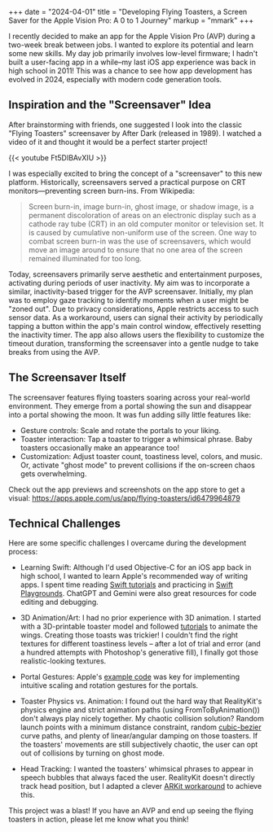 +++
date = "2024-04-01"
title = "Developing Flying Toasters, a Screen Saver for the Apple Vision Pro: A 0 to 1 Journey"
markup = "mmark"
+++

I recently decided to make an app for the Apple Vision Pro (AVP) during a two-week break between jobs. I wanted to explore its potential and learn some new skills. My day job primarily involves low-level firmware; I hadn't built a user-facing app in a while–my last iOS app experience was back in high school in 2011! This was a chance to see how app development has evolved in 2024, especially with modern code generation tools.

## Inspiration and the "Screensaver" Idea

After brainstorming with friends, one suggested I look into the classic "Flying Toasters" screensaver by After Dark (released in 1989).  I watched a video of it and thought it would be a perfect starter project! 

{{< youtube Ft5DIBAvXIU >}}

I was especially excited to bring the concept of a "screensaver" to this new platform. Historically, screensavers served a practical purpose on CRT monitors—preventing screen burn-ins. From Wikipedia:

> Screen burn-in, image burn-in, ghost image, or shadow image, is a permanent discoloration of areas on an electronic display such as a cathode ray tube (CRT) in an old computer monitor or television set. It is caused by cumulative non-uniform use of the screen.
> One way to combat screen burn-in was the use of screensavers, which would move an image around to ensure that no one area of the screen remained illuminated for too long.

Today, screensavers primarily serve aesthetic and entertainment purposes, activating during periods of user inactivity. My aim was to incorporate a similar, inactivity-based trigger for the AVP screensaver. Initially, my plan was to employ gaze tracking to identify moments when a user might be "zoned out". Due to privacy considerations, Apple restricts access to such sensor data. As a workaround, users can signal their activity by periodically tapping a button within the app's main control window, effectively resetting the inactivity timer. The app also allows users the flexibility to customize the timeout duration, transforming the screensaver into a gentle nudge to take breaks from using the AVP.

## The Screensaver Itself

The screensaver features flying toasters soaring across your real-world environment. They emerge from a portal showing the sun and disappear into a portal showing the moon. It was fun adding silly little features like:

- Gesture controls: Scale and rotate the portals to your liking.
- Toaster interaction: Tap a toaster to trigger a whimsical phrase. Baby toasters occasionally make an appearance too!
- Customization: Adjust toaster count, toastiness level, colors, and music. Or, activate "ghost mode" to prevent collisions if the on-screen chaos gets overwhelming.

Check out the app previews and screenshots on the app store to get a visual: https://apps.apple.com/us/app/flying-toasters/id6479964879

## Technical Challenges

Here are some specific challenges I overcame during the development process:

- Learning Swift: Although I'd used Objective-C for an iOS app back in high school, I wanted to learn Apple's recommended way of writing apps. I spent time reading [Swift tutorials](https://carlosicaza.com/swiftbooks/SwiftLanguage.pdf) and practicing in [Swift Playgrounds](https://developer.apple.com/swift-playgrounds/). ChatGPT and Gemini were also great resources for code editing and debugging.

- 3D Animation/Art: I had no prior experience with 3D animation. I started with a 3D-printable toaster model and followed [tutorials](https://www.youtube.com/watch?v=VuMu4tAzFjw) to animate the wings.  Creating those toasts was trickier! I couldn't find the right textures for different toastiness levels – after a lot of trial and error (and a hundred attempts with Photoshop's generative fill), I finally got those realistic-looking textures.

- Portal Gestures: Apple's [example code](https://developer.apple.com/documentation/realitykit/transforming-realitykit-entities-with-gestures?changes=_8) was key for implementing intuitive scaling and rotation gestures for the portals.

- Toaster Physics vs. Animation: I found out the hard way that RealityKit's physics engine and strict animation paths (using FromToByAnimation()) don't always play nicely together. My chaotic collision solution? Random launch points with a minimum distance constraint, random [cubic-bezier](https://cubic-bezier.com) curve paths, and plenty of linear/angular damping on those toasters. If the toasters' movements are still subjectively chaotic, the user can opt out of collisions by turning on ghost mode.

- Head Tracking: I wanted the toasters' whimsical phrases to appear in speech bubbles that always faced the user. RealityKit doesn't directly track head position, but I adapted a clever [ARKit workaround](https://stackoverflow.com/questions/77577395/how-to-know-users-position-in-surrounding-space-in-visionos/77616297#77616297) to achieve this.

This project was a blast! If you have an AVP and end up seeing the flying toasters in action, please let me know what you think!